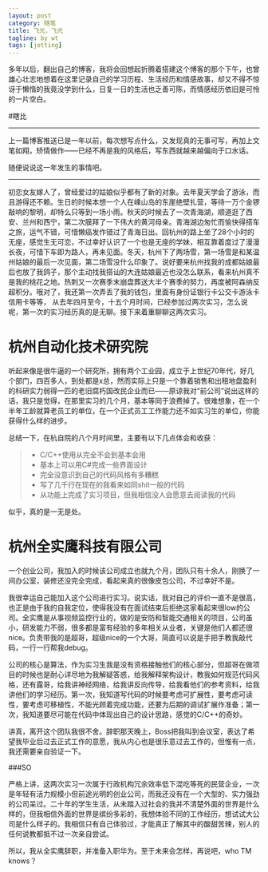 ```yaml
---
layout: post
category: 随笔
title: 飞光，飞光
tagline: by wt
tags: [jotting]
---
```

多年以后，翻出自己的博客，我将会回想起折腾着搭建这个博客的那个下午，也曾雄心壮志地想着在这里记录自己的学习历程、生活经历和情感故事，却又不得不惊讶于懒惰的我竟没学到什么，日复一日的生活也乏善可陈，而情感经历依旧是可怜的一片空白。

<!--more-->

#瞎比

------

上一篇博客推送已是一年以前，每次想写点什么，又发现真的无事可写，再加上文笔如翔，矫情做作——已经不再是我的风格后，写东西就越来越偏向于口水话。

随便说说这一年发生的事情吧。

------

初恋女友嫁人了，曾经爱过的姑娘似乎都有了新的对象。去年夏天学会了游泳，而且游得还不赖。生日的时候本想一个人在嵊山岛的东崖绝壁扎营，等待一万个金锣敲响的黎明，却特么只等到一场小雨。秋天的时候去了一次青海湖，顺道逛了西安、兰州和西宁，第二次膜拜了一下伟大的黄河母亲。青海湖边匆忙而愉快得搭车之旅，运气不错，可惜懒癌发作错过了青海日出。回杭州的路上坐了28个小时的无座，感觉生无可恋，不过幸好认识了一个也是无座的学妹，相互靠着度过了漫漫长夜，可惜下车即为路人，再未见面。冬天，杭州下了两场雪，第一场雪是和某温州姑娘的最后一次见面，第二场雪没什么印象了。说好要来杭州找我的成都姑娘最后也放了我鸽子，那个主动找我搭讪的大连姑娘最近也没怎么联系，看来杭州真不是我的桃花之地。热刺又一次赛季末崩盘葬送大半个赛季的努力，再度被阿森纳反超积分。哦对了，我还第一次弄丢了我的钱包，里面有身份证银行卡公交卡游泳卡信用卡等等，
从去年四月至今，十五个月时间，已经参加过两次实习，怎么说呢，第一次的实习经历真的是无聊。接下来着重聊聊这两次实习。

# 杭州自动化技术研究院

听起来像是很牛逼的一个研究所，拥有两个工业园，成立于上世纪70年代，好几个部门，四百多人，到处都是x总，然而实际上只是一个靠着销售和出租地盘盈利的科研实力弱得一匹的老旧腐朽国改民企业而已——原谅我对“前公司”说出这样的话，我只是觉得，在那里实习的几个月，基本等同于浪费掉了。很难想象，在一个半年工龄就算老员工的单位，在一个正式员工工作能力还不如实习生的单位，你能获得什么样的进步。

总结一下，在杭自院的八个月时间里，主要有以下几点体会和收获：

> * C/C++使用从完全不会到基本会用
> * 基本上可以用C#完成一些界面设计
> * 完全没意识到自己的代码风格有多糟糕
> * 写了几千行在现在的我看来如同shit一般的代码
> * 从功能上完成了实习项目，但我相信没人会愿意去阅读我的代码

似乎，真的是一无是处。

# 杭州全实鹰科技有限公司

一个创业公司，我加入的时候该公司成立也就九个月，团队只有十余人，刚换了一间办公室，装修还没完全完成，看起来真的很像皮包公司，不过幸好不是。

我很幸运自己能加入这个公司进行实习。说实话，我对自己的评价一直不是很高，也正是由于我的自我定位，使得我没有在面试结束后拒绝这家看起来很low的公司。全实鹰是从事视频监控行业的，做的是安防和智能交通相关的项目，公司虽小，研发能力不弱，很多都是富有经验的多年相关从业者，关键是他们人都还很nice。负责带我的是超哥，超级nice的一个大哥，简直可以说是手把手教我敲代码，一行一行帮我debug。

公司的核心是算法，作为实习生我是没有资格接触他们的核心部分，但超哥在做项目的时候也是耐心详尽地为我解疑答惑，给我解释架构设计，教我如何规范代码风格，还有露哥，给我讲神经网络，给我讲反向传导，给我看他们的参考资料，给我讲他们的学习经历。第一次，我知道写代码的时候要考虑可扩展性，要考虑可读性，要考虑可移植性，不能光顾着完成功能，还要为后期的调试扩展作准备；第一次，我知道要尽可能在代码中体现出自己的设计思路，感觉的C/C++的奇妙。

讲真，离开这个团队我很不舍。辞职那天晚上，Boss把我叫到会议室，表达了希望我毕业后过去正式工作的意愿，我从内心也是很乐意过去工作的，但惟有一点，我还需要亲自验证一下。

###SO

严格上讲，这两次实习一次属于行政机构冗余效率低下混吃等死的民营企业，一次是年轻有活力规模小但前途光明的创业公司，而我还没有在一个大型的、实力强劲的公司呆过。二十年的学生生活，从未踏入过社会的我并不清楚外面的世界是什么样的，但我相信外面的世界是缤纷多彩的，我想体验不同的工作经历，想试试大公司是什么样子的。我相信只有自己体验过，才能真正了解其中的酸甜苦辣，别人的任何说教都抵不过一次亲自尝试。

所以，我从全实鹰辞职，并准备入职华为。至于未来会怎样，再说吧，who TM knows？
